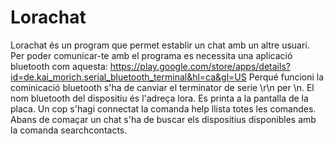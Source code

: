 # Lorachat

Lorachat és un program que permet establir un chat amb un altre usuari. Per poder comunicar-te amb el programa es necessita una aplicació bluetooth com aquesta: https://play.google.com/store/apps/details?id=de.kai_morich.serial_bluetooth_terminal&hl=ca&gl=US
Perqué funcioni la cominicació bluetooth s'ha de canviar el terminator de serie \r\n per \n.
El nom bluetooth del dispositiu és l'adreça lora. Es printa a la pantalla de la placa.
Un cop s'hagi connectat la comanda help llista totes les comandes. 
Abans de comaçar un chat s'ha de buscar els dispositius disponibles amb la comanda searchcontacts.

